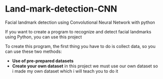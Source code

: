 # Land-mark-detection-CNN
Facial landmark detection using Convolutional Neural Network with python 


If you want to create a program to recognize and detect facial landmarks using Python, you can use this project

To create this program, the first thing you have to do is collect data, so you can use these two methods: 
* **Use of pre-prepared datasets**
* **Create your own dataset**
in this project we must use our own dataset so i made my own dataset which i will teach you to do it 
